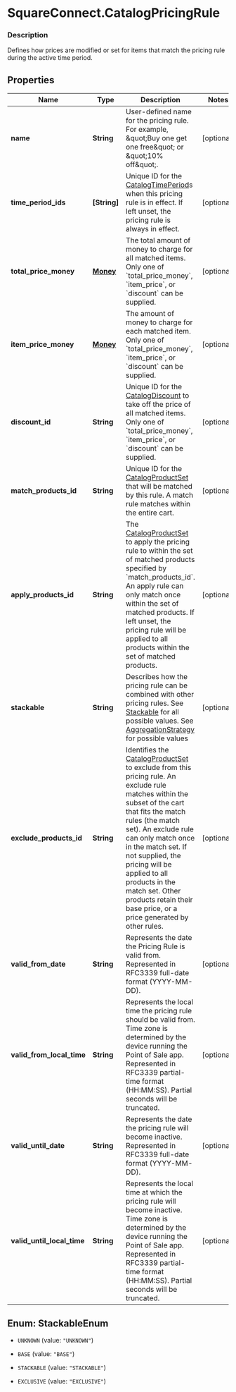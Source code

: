 # SquareConnect.CatalogPricingRule

### Description

Defines how prices are modified or set for items that match the pricing rule during the active time period.

## Properties
Name | Type | Description | Notes
------------ | ------------- | ------------- | -------------
**name** | **String** | User-defined name for the pricing rule. For example, \&quot;Buy one get one free\&quot; or \&quot;10% off\&quot;. | [optional] 
**time_period_ids** | **[String]** | Unique ID for the [CatalogTimePeriod](#type-catalogtimeperiod)s when this pricing rule is in effect. If left unset, the pricing rule is always in effect. | [optional] 
**total_price_money** | [**Money**](Money.md) | The total amount of money to charge for all matched items.  Only one of &#x60;total_price_money&#x60;, &#x60;item_price&#x60;, or &#x60;discount&#x60; can be supplied. | [optional] 
**item_price_money** | [**Money**](Money.md) | The amount of money to charge for each matched item.  Only one of &#x60;total_price_money&#x60;, &#x60;item_price&#x60;, or &#x60;discount&#x60; can be supplied. | [optional] 
**discount_id** | **String** | Unique ID for the [CatalogDiscount](#type-catalogdiscount) to take off the price of all matched items.  Only one of &#x60;total_price_money&#x60;, &#x60;item_price&#x60;, or &#x60;discount&#x60; can be supplied. | [optional] 
**match_products_id** | **String** | Unique ID for the [CatalogProductSet](#type-catalogproductset) that will be matched by this rule. A match rule matches within the entire cart. | [optional] 
**apply_products_id** | **String** | The [CatalogProductSet](#type-catalogproductset) to apply the pricing rule to within the set of matched products specified by &#x60;match_products_id&#x60;. An apply rule can only match once within the set of matched products. If left unset, the pricing rule will be applied to all products within the set of matched products. | [optional] 
**stackable** | **String** | Describes how the pricing rule can be combined with other pricing rules. See [Stackable](#type-stackable) for all possible values. See [AggregationStrategy](#type-aggregationstrategy) for possible values | [optional] 
**exclude_products_id** | **String** | Identifies the [CatalogProductSet](#type-catalogproductset) to exclude from this pricing rule. An exclude rule matches within the subset of the cart that fits the match rules (the match set). An exclude rule can only match once in the match set. If not supplied, the pricing will be applied to all products in the match set. Other products retain their base price, or a price generated by other rules. | [optional] 
**valid_from_date** | **String** | Represents the date the Pricing Rule is valid from. Represented in RFC3339 full-date format (YYYY-MM-DD). | [optional] 
**valid_from_local_time** | **String** | Represents the local time the pricing rule should be valid from. Time zone is determined by the device running the Point of Sale app.  Represented in RFC3339 partial-time format (HH:MM:SS). Partial seconds will be truncated. | [optional] 
**valid_until_date** | **String** | Represents the date the pricing rule will become inactive.  Represented in RFC3339 full-date format (YYYY-MM-DD). | [optional] 
**valid_until_local_time** | **String** | Represents the local time at which the pricing rule will become inactive. Time zone is determined by the device running the Point of Sale app.  Represented in RFC3339 partial-time format (HH:MM:SS). Partial seconds will be truncated. | [optional] 


<a name="StackableEnum"></a>
## Enum: StackableEnum


* `UNKNOWN` (value: `"UNKNOWN"`)

* `BASE` (value: `"BASE"`)

* `STACKABLE` (value: `"STACKABLE"`)

* `EXCLUSIVE` (value: `"EXCLUSIVE"`)




